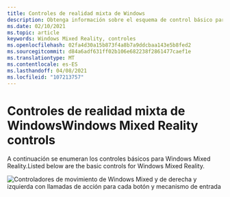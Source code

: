```yaml
---
title: Controles de realidad mixta de Windows
description: Obtenga información sobre el esquema de control básico para ejecutar AltspaceVR con los controladores de movimiento de Windows Mixed Reality.
ms.date: 02/10/2021
ms.topic: article
keywords: Windows Mixed Reality, controles
ms.openlocfilehash: 02fa4d30a15b873f4a8b7a9ddcbaa143e5b8fed2
ms.sourcegitcommit: d84a6adf631ff02b106e682238f2861477caef1e
ms.translationtype: MT
ms.contentlocale: es-ES
ms.lasthandoff: 04/08/2021
ms.locfileid: "107213757"
---
```

# <a name="windows-mixed-reality-controls"></a><span data-ttu-id="5db9e-104">Controles de realidad mixta de Windows</span><span class="sxs-lookup"><span data-stu-id="5db9e-104">Windows Mixed Reality controls</span></span>

<span data-ttu-id="5db9e-105">A continuación se enumeran los controles básicos para Windows Mixed Reality.</span><span class="sxs-lookup"><span data-stu-id="5db9e-105">Listed below are the basic controls for Windows Mixed Reality.</span></span>

![Controladores de movimiento de Windows Mixed y de derecha y izquierda con llamadas de acción para cada botón y mecanismo de entrada](images/windows-mixed-controls.jpg)